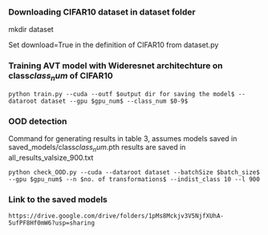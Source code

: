 ### Downloading CIFAR10 dataset in dataset folder
   mkdir dataset
   
   Set download=True in the definition of CIFAR10 from dataset.py

### Training AVT model with Wideresnet architechture on class$class_num$ of CIFAR10
    python train.py --cuda --outf $output dir for saving the model$ --dataroot dataset --gpu $gpu_num$ --class_num $0-9$ 

### OOD detection
Command for generating results in table 3, assumes models saved in saved_models/class$class_num$.pth
results are saved in all_results_valsize_900.txt

    python check_OOD.py --cuda --dataroot dataset --batchSize $batch_size$ --gpu $gpu_num$ --n $no. of transformations$ --indist_class 10 --l 900

### Link to the saved models

    https://drive.google.com/drive/folders/1pMs8Mckjv3V5NjfXUhA-5ufPF8Hf0mW6?usp=sharing
